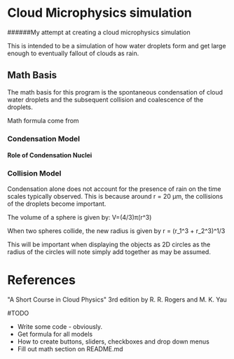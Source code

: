 
# Cloud Microphysics simulation

######My attempt at creating a cloud microphysics simulation

This is intended to be a simulation of how water droplets form and get large enough to eventually 
fallout of clouds as rain.

## Math Basis

The math basis for this program is the spontaneous condensation of cloud water droplets 
and the subsequent collision and coalescence of the droplets.

Math formula come from 

### Condensation Model

#### Role of Condensation Nuclei

### Collision Model
Condensation alone does not account for the presence of rain on the time scales typically observed.
This is because around r = 20 µm, the collisions of the droplets become important.

The volume of a sphere is given by: V=(4/3)π(r^3)

When two spheres collide, the new radius is given by r = (r_1^3 + r_2^3)^1/3 

This will be important when displaying the objects as 2D circles as the radius of the circles
will note simply add together as may be assumed. 
# References
"A Short Course in Cloud Physics" 3rd edition by
R. R. Rogers and M. K. Yau

#TODO

* Write some code - obviously.
* Get formula for all models
* How to create buttons, sliders, checkboxes and drop down menus
* Fill out math section on README.md


